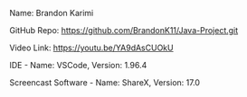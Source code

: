 Name: Brandon Karimi

GitHub Repo: https://github.com/BrandonK11/Java-Project.git

Video Link: https://youtu.be/YA9dAsCUOkU

IDE - Name: VSCode, Version: 1.96.4

Screencast Software - Name: ShareX, Version: 17.0
